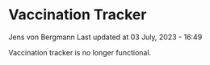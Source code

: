Vaccination Tracker
================
Jens von Bergmann
Last updated at 03 July, 2023 - 16:49

Vaccination tracker is no longer functional.
